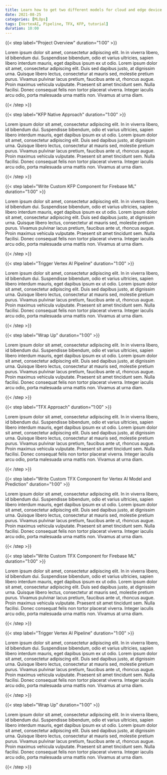 ```yaml
---
title: Learn how to get two different models for cloud and edge device respectively on Vertex AI Pipeline.
date: 2021-08-25
categories: [MLOps]
tags: [VertexAI, Pipeline, TFX, KFP, tutorial]
duration: 10:00
---
```


{{< step label="Project Overview" duration="1:00" >}}

Lorem ipsum dolor sit amet, consectetur adipiscing elit. In in viverra libero, id bibendum dui. Suspendisse bibendum, odio et varius ultricies, sapien libero interdum mauris, eget dapibus ipsum ex ut odio. Lorem ipsum dolor sit amet, consectetur adipiscing elit. Duis sed dapibus justo, at dignissim urna. Quisque libero lectus, consectetur at mauris sed, molestie pretium purus. Vivamus pulvinar lacus pretium, faucibus ante ut, rhoncus augue. Proin maximus vehicula vulputate. Praesent sit amet tincidunt sem. Nulla facilisi. Donec consequat felis non tortor placerat viverra. Integer iaculis arcu odio, porta malesuada urna mattis non. Vivamus at urna diam.

{{< /step >}}



{{< step label="KFP Native Approach" duration="1:00" >}}

Lorem ipsum dolor sit amet, consectetur adipiscing elit. In in viverra libero, id bibendum dui. Suspendisse bibendum, odio et varius ultricies, sapien libero interdum mauris, eget dapibus ipsum ex ut odio. Lorem ipsum dolor sit amet, consectetur adipiscing elit. Duis sed dapibus justo, at dignissim urna. Quisque libero lectus, consectetur at mauris sed, molestie pretium purus. Vivamus pulvinar lacus pretium, faucibus ante ut, rhoncus augue. Proin maximus vehicula vulputate. Praesent sit amet tincidunt sem. Nulla facilisi. Donec consequat felis non tortor placerat viverra. Integer iaculis arcu odio, porta malesuada urna mattis non. Vivamus at urna diam.

{{< /step >}}



{{< step label="Write Custom KFP Component for Firebase ML" duration="1:00" >}}

Lorem ipsum dolor sit amet, consectetur adipiscing elit. In in viverra libero, id bibendum dui. Suspendisse bibendum, odio et varius ultricies, sapien libero interdum mauris, eget dapibus ipsum ex ut odio. Lorem ipsum dolor sit amet, consectetur adipiscing elit. Duis sed dapibus justo, at dignissim urna. Quisque libero lectus, consectetur at mauris sed, molestie pretium purus. Vivamus pulvinar lacus pretium, faucibus ante ut, rhoncus augue. Proin maximus vehicula vulputate. Praesent sit amet tincidunt sem. Nulla facilisi. Donec consequat felis non tortor placerat viverra. Integer iaculis arcu odio, porta malesuada urna mattis non. Vivamus at urna diam.

{{< /step >}}



{{< step label="Trigger Vertex AI Pipeline" duration="1:00" >}}

Lorem ipsum dolor sit amet, consectetur adipiscing elit. In in viverra libero, id bibendum dui. Suspendisse bibendum, odio et varius ultricies, sapien libero interdum mauris, eget dapibus ipsum ex ut odio. Lorem ipsum dolor sit amet, consectetur adipiscing elit. Duis sed dapibus justo, at dignissim urna. Quisque libero lectus, consectetur at mauris sed, molestie pretium purus. Vivamus pulvinar lacus pretium, faucibus ante ut, rhoncus augue. Proin maximus vehicula vulputate. Praesent sit amet tincidunt sem. Nulla facilisi. Donec consequat felis non tortor placerat viverra. Integer iaculis arcu odio, porta malesuada urna mattis non. Vivamus at urna diam.

{{< /step >}}



{{< step label="Wrap Up" duration="1:00" >}}

Lorem ipsum dolor sit amet, consectetur adipiscing elit. In in viverra libero, id bibendum dui. Suspendisse bibendum, odio et varius ultricies, sapien libero interdum mauris, eget dapibus ipsum ex ut odio. Lorem ipsum dolor sit amet, consectetur adipiscing elit. Duis sed dapibus justo, at dignissim urna. Quisque libero lectus, consectetur at mauris sed, molestie pretium purus. Vivamus pulvinar lacus pretium, faucibus ante ut, rhoncus augue. Proin maximus vehicula vulputate. Praesent sit amet tincidunt sem. Nulla facilisi. Donec consequat felis non tortor placerat viverra. Integer iaculis arcu odio, porta malesuada urna mattis non. Vivamus at urna diam.

{{< /step >}}



{{< step label="TFX Approach" duration="1:00" >}}

Lorem ipsum dolor sit amet, consectetur adipiscing elit. In in viverra libero, id bibendum dui. Suspendisse bibendum, odio et varius ultricies, sapien libero interdum mauris, eget dapibus ipsum ex ut odio. Lorem ipsum dolor sit amet, consectetur adipiscing elit. Duis sed dapibus justo, at dignissim urna. Quisque libero lectus, consectetur at mauris sed, molestie pretium purus. Vivamus pulvinar lacus pretium, faucibus ante ut, rhoncus augue. Proin maximus vehicula vulputate. Praesent sit amet tincidunt sem. Nulla facilisi. Donec consequat felis non tortor placerat viverra. Integer iaculis arcu odio, porta malesuada urna mattis non. Vivamus at urna diam.

{{< /step >}}

{{< step label="Write Custom TFX Component for Vertex AI Model and Prediction" duration="1:00" >}}

Lorem ipsum dolor sit amet, consectetur adipiscing elit. In in viverra libero, id bibendum dui. Suspendisse bibendum, odio et varius ultricies, sapien libero interdum mauris, eget dapibus ipsum ex ut odio. Lorem ipsum dolor sit amet, consectetur adipiscing elit. Duis sed dapibus justo, at dignissim urna. Quisque libero lectus, consectetur at mauris sed, molestie pretium purus. Vivamus pulvinar lacus pretium, faucibus ante ut, rhoncus augue. Proin maximus vehicula vulputate. Praesent sit amet tincidunt sem. Nulla facilisi. Donec consequat felis non tortor placerat viverra. Integer iaculis arcu odio, porta malesuada urna mattis non. Vivamus at urna diam.

{{< /step >}}



{{< step label="Write Custom TFX Component for Firebase ML" duration="1:00" >}}

Lorem ipsum dolor sit amet, consectetur adipiscing elit. In in viverra libero, id bibendum dui. Suspendisse bibendum, odio et varius ultricies, sapien libero interdum mauris, eget dapibus ipsum ex ut odio. Lorem ipsum dolor sit amet, consectetur adipiscing elit. Duis sed dapibus justo, at dignissim urna. Quisque libero lectus, consectetur at mauris sed, molestie pretium purus. Vivamus pulvinar lacus pretium, faucibus ante ut, rhoncus augue. Proin maximus vehicula vulputate. Praesent sit amet tincidunt sem. Nulla facilisi. Donec consequat felis non tortor placerat viverra. Integer iaculis arcu odio, porta malesuada urna mattis non. Vivamus at urna diam.

{{< /step >}}



{{< step label="Trigger Vertex AI Pipeline" duration="1:00" >}}

Lorem ipsum dolor sit amet, consectetur adipiscing elit. In in viverra libero, id bibendum dui. Suspendisse bibendum, odio et varius ultricies, sapien libero interdum mauris, eget dapibus ipsum ex ut odio. Lorem ipsum dolor sit amet, consectetur adipiscing elit. Duis sed dapibus justo, at dignissim urna. Quisque libero lectus, consectetur at mauris sed, molestie pretium purus. Vivamus pulvinar lacus pretium, faucibus ante ut, rhoncus augue. Proin maximus vehicula vulputate. Praesent sit amet tincidunt sem. Nulla facilisi. Donec consequat felis non tortor placerat viverra. Integer iaculis arcu odio, porta malesuada urna mattis non. Vivamus at urna diam.

{{< /step >}}



{{< step label="Wrap Up" duration="1:00" >}}

Lorem ipsum dolor sit amet, consectetur adipiscing elit. In in viverra libero, id bibendum dui. Suspendisse bibendum, odio et varius ultricies, sapien libero interdum mauris, eget dapibus ipsum ex ut odio. Lorem ipsum dolor sit amet, consectetur adipiscing elit. Duis sed dapibus justo, at dignissim urna. Quisque libero lectus, consectetur at mauris sed, molestie pretium purus. Vivamus pulvinar lacus pretium, faucibus ante ut, rhoncus augue. Proin maximus vehicula vulputate. Praesent sit amet tincidunt sem. Nulla facilisi. Donec consequat felis non tortor placerat viverra. Integer iaculis arcu odio, porta malesuada urna mattis non. Vivamus at urna diam.

{{< /step >}}